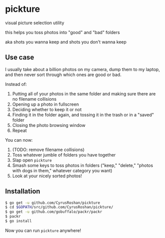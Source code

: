 # pickture
visual picture selection utility

this helps you toss photos into "good" and "bad" folders

aka shots you wanna keep and shots you don't wanna keep

## Use case

I usually take about a billion photos on my camera, dump them to my laptop, and then never sort through which ones are good or bad.

Instead of:

1. Putting all of your photos in the same folder and making sure there are no filename collisions
1. Opening up a photo in fullscreen
1. Deciding whether to keep it or not
1. Finding it in the folder again, and tossing it in the trash or in a "saved" folder
1. Closing the photo browsing window
1. Repeat

You can now:
1. (TODO: remove filename collisions)
1. Toss whatever jumble of folders you have together
1. Slap open `pickture`
1. Smash some keys to toss photos in folders ("keep," "delete," "photos with dogs in them," whatever category you want)
1. Look at your nicely sorted photos!

## Installation

```bash
$ go get -u github.com/CyrusRoshan/pickture
$ cd $GOPATH/src/github.com/CyrusRoshan/pickture/
$ go get -u github.com/gobuffalo/packr/packr
$ packr
$ go install
```

Now you can run `pickture` anywhere!